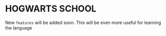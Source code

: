 # HOGWARTS SCHOOL

New `features` will be added soon. This will be even more useful for learning the language

